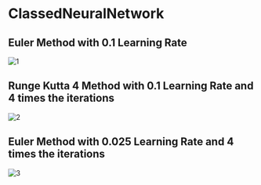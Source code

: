 # ClassedNeuralNetwork
## Euler Method with 0.1 Learning Rate
![1](https://user-images.githubusercontent.com/88215020/220814394-e1e22fe8-ae9a-4ac6-8508-45e25f997eeb.JPG)

## Runge Kutta 4 Method with 0.1 Learning Rate and 4 times the iterations
![2](https://user-images.githubusercontent.com/88215020/220814440-54eed87b-686d-45af-bac1-d2b302f0d0bb.JPG)

## Euler Method with 0.025 Learning Rate and 4 times the iterations
![3](https://user-images.githubusercontent.com/88215020/220814484-d0e4538a-91bd-47e3-8b01-e3346ae95fa7.JPG)

